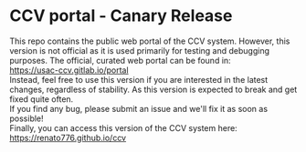# CCV portal - Canary Release
This repo contains the public web portal 
of the CCV system. However, this version is not official
as it is used primarily for testing and debugging purposes.
The official, curated web portal can be found in: <br>
https://usac-ccv.gitlab.io/portal
<br>
Instead, feel free to use this version if you are interested
in the latest changes, regardless of stability.
As this version is expected to break and get fixed quite often.
<br>
If you find any bug, please submit an issue and we'll fix it 
as soon as possible!
<br>
Finally, you can access this version of the CCV system here:
https://renato776.github.io/ccv
